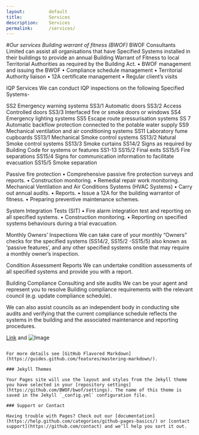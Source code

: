 ```yaml
---
layout:         default
title:          Services
description:    Services
permalink:      /services/
---
```


#*Our services*
*Building warrant of fitness (BWOF)*
BWOF Consultants Limited can assist all organisations that have Specified Systems installed in their buildings to provide an annual Building Warrant of Fitness to local Territorial Authorities as required by the Building Act.
•	BWOF management and issuing the BWOF
•	Compliance schedule management
•	Territorial Authority liaison
•	12A certificate management 
•	Regular client’s visits 

IQP Services
We can conduct IQP inspections on the following Specified Systems- 

SS2   	Emergency warning systems 
SS3/1	Automatic doors
SS3/2	Access Controlled doors
SS3/3	Interfaced fire or smoke doors or windows 
SS4	Emergency lighting systems
SS5	Escape route pressurisation systems
SS 7	Automatic backflow protection connected to the potable water supply
SS9	Mechanical ventilation and air conditioning systems
SS11	Laboratory fume cupboards
SS13/1	Mechanical Smoke control systems
SS13/2	Natural Smoke control systems
SS13/3	Smoke curtains
SS14/2	Signs as required by Building Code for systems or features SS1-13
SS15/2	Final exits
SS15/5	Fire separations
SS15/4	Signs for communication information to facilitate evacuation
SS15/5	Smoke separation

Passive fire protection 
•	Comprehensive passive fire protection surveys and reports.
•	Construction monitoring.
•	Remedial repair work monitoring.
 
Mechanical Ventilation and Air Conditions Systems (HVAC Systems)
•	Carry out annual audits.
•	Reports.
•	Issue a 12A for the building warrantor of fitness.
•	Preparing preventive maintenance schemes.
 
System Integration Tests (SIT)
•	Fire alarm integration test and reporting on all specified systems.
•	Construction monitoring.
•	Reporting on specified systems behaviours during a trial evacuation.

Monthly Owners’ Inspections
We can take care of your monthly “Owners” checks for the specified systems (SS14/2, SS15/2 -SS15/5) also known as ‘passive features’, and any other specified systems onsite that may require a monthly owner’s inspection.

Condition Assessment Reports 
We can undertake condition assessments of all specified systems and provide you with a report.

Building Compliance Consulting and site audits 
We can be your agent and represent you to resolve Building compliance requirements with the relevant council (e.g. update compliance schedule).

We can also assist councils as an independent body in conducting site audits and verifying that the current compliance schedule reflects the systems in the building and the associated maintenance and reporting procedures.



[Link](url) and ![Image](src)
```

For more details see [GitHub Flavored Markdown](https://guides.github.com/features/mastering-markdown/).

### Jekyll Themes

Your Pages site will use the layout and styles from the Jekyll theme you have selected in your [repository settings](https://github.com/BWOF/bwof/settings). The name of this theme is saved in the Jekyll `_config.yml` configuration file.

### Support or Contact

Having trouble with Pages? Check out our [documentation](https://help.github.com/categories/github-pages-basics/) or [contact support](https://github.com/contact) and we’ll help you sort it out.
